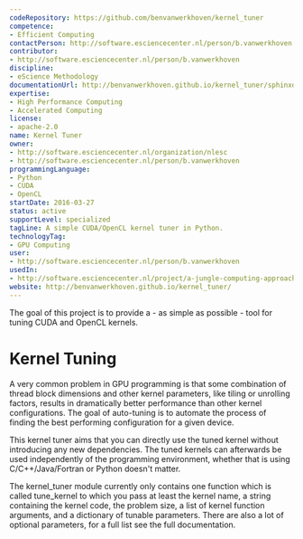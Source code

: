 ```yaml
---
codeRepository: https://github.com/benvanwerkhoven/kernel_tuner
competence:
- Efficient Computing
contactPerson: http://software.esciencecenter.nl/person/b.vanwerkhoven
contributor:
- http://software.esciencecenter.nl/person/b.vanwerkhoven
discipline:
- eScience Methodology
documentationUrl: http://benvanwerkhoven.github.io/kernel_tuner/sphinxdoc/html/index.html
expertise:
- High Performance Computing
- Accelerated Computing
license:
- apache-2.0
name: Kernel Tuner
owner:
- http://software.esciencecenter.nl/organization/nlesc
- http://software.esciencecenter.nl/person/b.vanwerkhoven
programmingLanguage:
- Python
- CUDA
- OpenCL
startDate: 2016-03-27
status: active
supportLevel: specialized
tagLine: A simple CUDA/OpenCL kernel tuner in Python.
technologyTag:
- GPU Computing
user:
- http://software.esciencecenter.nl/person/b.vanwerkhoven
usedIn:
- http://software.esciencecenter.nl/project/a-jungle-computing-approach-to-large-scale-online-forensic-analysis
website: http://benvanwerkhoven.github.io/kernel_tuner/
---
```

The goal of this project is to provide a - as simple as possible - tool for tuning CUDA and OpenCL kernels.

# Kernel Tuning

A very common problem in GPU programming is that some combination of thread block dimensions and other kernel parameters, like tiling or unrolling factors, results in dramatically better performance than other kernel configurations. The goal of auto-tuning is to automate the process of finding the best performing configuration for a given device.

This kernel tuner aims that you can directly use the tuned kernel without introducing any new dependencies. The tuned kernels can afterwards be used independently of the programming environment, whether that is using C/C++/Java/Fortran or Python doesn't matter.

The kernel_tuner module currently only contains one function which is called tune_kernel to which you pass at least the kernel name, a string containing the kernel code, the problem size, a list of kernel function arguments, and a dictionary of tunable parameters. There are also a lot of optional parameters, for a full list see the full documentation.
